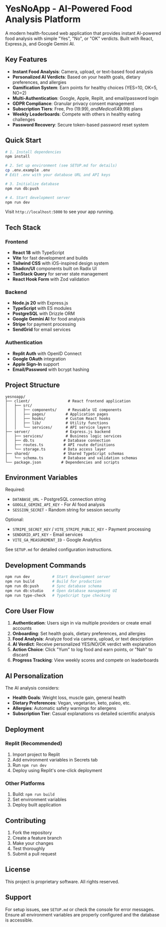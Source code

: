 # YesNoApp - AI-Powered Food Analysis Platform

A modern health-focused web application that provides instant AI-powered food analysis with simple "Yes", "No", or "OK" verdicts. Built with React, Express.js, and Google Gemini AI.

## Key Features

- **Instant Food Analysis**: Camera, upload, or text-based food analysis
- **Personalized AI Verdicts**: Based on your health goals, dietary preferences, and allergies
- **Gamification System**: Earn points for healthy choices (YES=10, OK=5, NO=2)
- **Multi-Authentication**: Google, Apple, Replit, and email/password login
- **GDPR Compliance**: Granular privacy consent management
- **Subscription Tiers**: Free, Pro ($19.99), and Medical ($49.99) plans
- **Weekly Leaderboards**: Compete with others in healthy eating challenges
- **Password Recovery**: Secure token-based password reset system

## Quick Start

```bash
# 1. Install dependencies
npm install

# 2. Set up environment (see SETUP.md for details)
cp .env.example .env
# Edit .env with your database URL and API keys

# 3. Initialize database
npm run db:push

# 4. Start development server
npm run dev
```

Visit `http://localhost:5000` to see your app running.

## Tech Stack

### Frontend
- **React 18** with TypeScript
- **Vite** for fast development and builds
- **Tailwind CSS** with iOS-inspired design system
- **Shadcn/UI** components built on Radix UI
- **TanStack Query** for server state management
- **React Hook Form** with Zod validation

### Backend
- **Node.js 20** with Express.js
- **TypeScript** with ES modules
- **PostgreSQL** with Drizzle ORM
- **Google Gemini AI** for food analysis
- **Stripe** for payment processing
- **SendGrid** for email services

### Authentication
- **Replit Auth** with OpenID Connect
- **Google OAuth** integration
- **Apple Sign-In** support
- **Email/Password** with bcrypt hashing

## Project Structure

```
yesnoapp/
├── client/                 # React frontend application
│   ├── src/
│   │   ├── components/     # Reusable UI components
│   │   ├── pages/         # Application pages
│   │   ├── hooks/         # Custom React hooks
│   │   ├── lib/           # Utility functions
│   │   └── services/      # API service layers
├── server/                # Express.js backend
│   ├── services/          # Business logic services
│   ├── db.ts             # Database connection
│   ├── routes.ts         # API route definitions
│   └── storage.ts        # Data access layer
├── shared/               # Shared TypeScript schemas
│   └── schema.ts         # Database and validation schemas
└── package.json         # Dependencies and scripts
```

## Environment Variables

Required:
- `DATABASE_URL` - PostgreSQL connection string
- `GOOGLE_GEMINI_API_KEY` - For AI food analysis
- `SESSION_SECRET` - Random string for session security

Optional:
- `STRIPE_SECRET_KEY` / `VITE_STRIPE_PUBLIC_KEY` - Payment processing
- `SENDGRID_API_KEY` - Email services
- `VITE_GA_MEASUREMENT_ID` - Google Analytics

See `SETUP.md` for detailed configuration instructions.

## Development Commands

```bash
npm run dev          # Start development server
npm run build        # Build for production
npm run db:push      # Sync database schema
npm run db:studio    # Open database management UI
npm run type-check   # TypeScript type checking
```

## Core User Flow

1. **Authentication**: Users sign in via multiple providers or create email accounts
2. **Onboarding**: Set health goals, dietary preferences, and allergies
3. **Food Analysis**: Analyze food via camera, upload, or text description
4. **AI Verdict**: Receive personalized YES/NO/OK verdict with explanation
5. **Action Choice**: Click "Yum" to log food and earn points, or "Nah" to discard
6. **Progress Tracking**: View weekly scores and compete on leaderboards

## AI Personalization

The AI analysis considers:
- **Health Goals**: Weight loss, muscle gain, general health
- **Dietary Preferences**: Vegan, vegetarian, keto, paleo, etc.
- **Allergies**: Automatic safety warnings for allergens
- **Subscription Tier**: Casual explanations vs detailed scientific analysis

## Deployment

### Replit (Recommended)
1. Import project to Replit
2. Add environment variables in Secrets tab
3. Run `npm run dev`
4. Deploy using Replit's one-click deployment

### Other Platforms
1. Build: `npm run build`
2. Set environment variables
3. Deploy built application

## Contributing

1. Fork the repository
2. Create a feature branch
3. Make your changes
4. Test thoroughly
5. Submit a pull request

## License

This project is proprietary software. All rights reserved.

## Support

For setup issues, see `SETUP.md` or check the console for error messages. Ensure all environment variables are properly configured and the database is accessible.